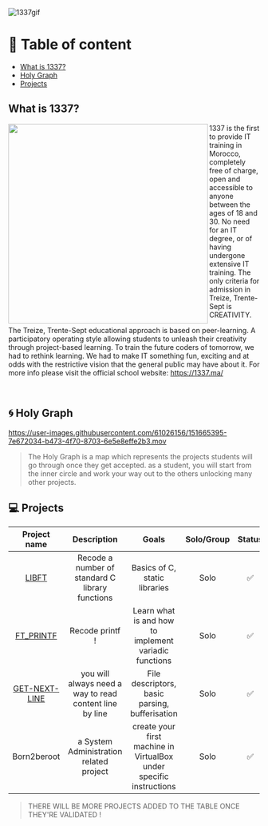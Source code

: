 ![1337gif](https://user-images.githubusercontent.com/61026156/151660954-74604431-5e44-4013-a93e-091f60fcb296.gif)

# :book: Table of content
- [What is 1337?](https://github.com/callmesword/Computer-Science-Projects/blob/main/README.md#what-is-1337)
- [Holy Graph](https://github.com/callmesword/Computer-Science-Projects/blob/main/README.md#cyclone-holy-graph)
- [Projects](https://github.com/callmesword/Computer-Science-Projects/blob/main/README.md#dart-projects)
## What is 1337?

<img src="https://user-images.githubusercontent.com/61026156/151661210-4431e8c3-3e94-4de1-81d7-d2ae608ef57f.png" align="left" width="400px"/>

1337 is the first to provide IT training in Morocco, completely free of charge, open and accessible to anyone between the ages of 18 and 30. No need for an IT degree, or of having undergone extensive IT training. The only criteria for admission in Treize, Trente-Sept is CREATIVITY.

The Treize, Trente-Sept educational approach is based on peer-learning. A participatory operating style allowing students to unleash their creativity through project-based learning. To train the future coders of tomorrow, we had to rethink learning. We had to make IT something fun, exciting and at odds with the restrictive vision that the general public may have about it.
For more info please visit the official school website: https://1337.ma/

<br clear="left"/>

## :cyclone: Holy Graph 
https://user-images.githubusercontent.com/61026156/151665395-7e672034-b473-4f70-8703-6e5e8effe2b3.mov

>The Holy Graph is a map which represents the projects students will go through once they get accepted. as a student, you will start from the inner circle and work your way out to the others unlocking many other projects.

## :computer: Projects
| Project name | Description    | Goals    |    Solo/Group       |    Status    | Grade |
| :---:        |    :---:       |   :---:  |       :---:         |    :---:     | :---: |
| [LIBFT](https://github.com/callmesword/1337-Projects/tree/main/LIBFT) | Recode a number of standard C library functions | Basics of C, static libraries | Solo | :white_check_mark: | 100 |
| [FT_PRINTF](https://github.com/callmesword/1337-Projects/tree/main/FT_PRINTF) | Recode printf ! | Learn what is and how to implement variadic functions | Solo | :white_check_mark: | 100 |
| [GET-NEXT-LINE](https://github.com/callmesword/1337-Projects/tree/main/GET_NEXT_LINE) | you will always need a way to read content line by line | File descriptors, basic parsing, bufferisation | Solo | :white_check_mark: | 100 |
| Born2beroot | a System Administration related project | create your first machine in VirtualBox under specific instructions | Solo | :white_check_mark: | 110 |

> THERE WILL BE MORE PROJECTS ADDED TO THE TABLE ONCE THEY'RE VALIDATED !
